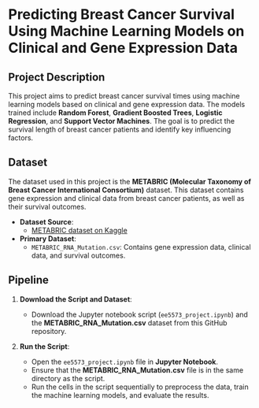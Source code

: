 # Predicting Breast Cancer Survival Using Machine Learning Models on Clinical and Gene Expression Data

## Project Description

This project aims to predict breast cancer survival times using machine learning models based on clinical and gene expression data. The models trained include **Random Forest**, **Gradient Boosted Trees**, **Logistic Regression**, and **Support Vector Machines**. The goal is to predict the survival length of breast cancer patients and identify key influencing factors.

## Dataset

The dataset used in this project is the **METABRIC (Molecular Taxonomy of Breast Cancer International Consortium)** dataset. This dataset contains gene expression and clinical data from breast cancer patients, as well as their survival outcomes.

- **Dataset Source**:
  - [METABRIC dataset on Kaggle](https://www.kaggle.com/datasets/raghadalharbi/breast-cancer-gene-expression-profiles-metabric)
- **Primary Dataset**:
  - `METABRIC_RNA_Mutation.csv`: Contains gene expression data, clinical data, and survival outcomes.

## Pipeline

1. **Download the Script and Dataset**:
   - Download the Jupyter notebook script (`ee5573_project.ipynb`) and the **METABRIC_RNA_Mutation.csv** dataset from this GitHub repository.
   
2. **Run the Script**:
   - Open the `ee5573_project.ipynb` file in **Jupyter Notebook**.
   - Ensure that the **METABRIC_RNA_Mutation.csv** file is in the same directory as the script.
   - Run the cells in the script sequentially to preprocess the data, train the machine learning models, and evaluate the results.
